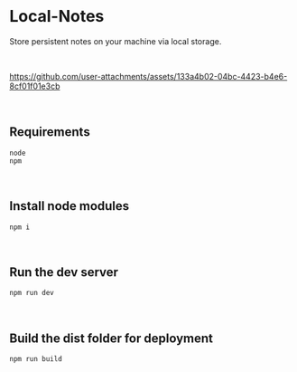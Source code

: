 <br>

# Local-Notes

Store persistent notes on your machine via local storage.

<br>

https://github.com/user-attachments/assets/133a4b02-04bc-4423-b4e6-8cf01f01e3cb

<br>

## Requirements

```
node
npm
```

<br>

## Install node modules

```
npm i
```

<br>

## Run the dev server

```
npm run dev
```

<br>

## Build the dist folder for deployment

```
npm run build
```

<br>
